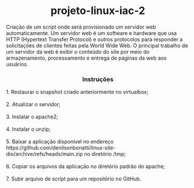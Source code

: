 <h1 align="center"> projeto-linux-iac-2</h1>

Criação de um script onde será provisionado um servidor web automaticamente. Um servidor web é um software e hardware que usa HTTP (Hypertext Transfer Protocol) e outros protocolos para responder a solicitações de clientes feitas pela World Wide Web.
O principal trabalho de um servidor da web é exibir o conteúdo do site por meio do armazenamento, processamento e entrega de páginas da web aos usuários.

<h3 align="center">Instruções</h3>
1. Restaurar o snapshot criado anteriormente no virtualbox;<br /><br />
2. Atualizar o servidor;<br /><br />
3. Instalar o apache2;<br /><br />
4. Instalar o unzip;<br /><br />
5. Baixar a aplicação disponível no endereço https://github.com/denilsonbonatti/linux-site-dio/archive/refs/heads/main.zip no diretório /tmp;<br /><br />
6. Copiar os arquivos da aplicação no diretório padrão do apache;<br /><br />
7. Subir arquivo de script para um repositório no GitHub.
